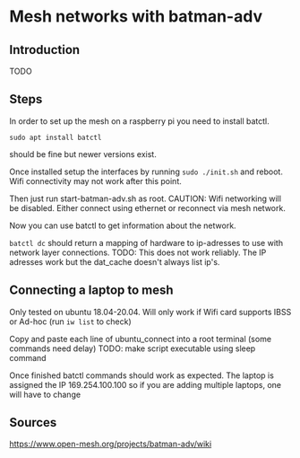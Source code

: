# Mesh networks with batman-adv


## Introduction
TODO


## Steps

In order to set up the mesh on a raspberry pi you need to install batctl. 
``` 
sudo apt install batctl 
```
should be fine but newer versions exist.

Once installed setup the interfaces by running ```sudo ./init.sh``` and reboot. Wifi connectivity may not work after this point.

Then just run start-batman-adv.sh as root. CAUTION: Wifi networking will be disabled. Either connect using ethernet or reconnect via mesh network.

Now you can use batctl to get information about the network. 

``` batctl dc ``` should return a mapping of hardware to ip-adresses to use with network layer connections. TODO: This does not work reliably. The IP adresses work but the dat_cache doesn't always list ip's.



## Connecting a laptop to mesh 

Only tested on ubuntu 18.04-20.04. Will only work if Wifi card supports IBSS or Ad-hoc (run ```iw list``` to check)

Copy and paste each line of ubuntu_connect into a root terminal (some commands need delay) TODO: make script executable using sleep command

Once finished batctl commands should work as expected. The laptop is assigned the IP 169.254.100.100 so if you are adding multiple laptops, one will have to change

## Sources

https://www.open-mesh.org/projects/batman-adv/wiki